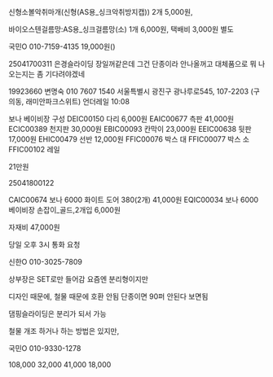 

신형소볼악취마개(신형(AS용_싱크악취방지캡)) 2개 5,000원, 

바이오스텐걸름망:AS용_싱크걸름망(소) 1개 6,000원, 택배비 3,000원 별도

국민O 010-7159-4135
19,000원()

25041700311
은경슬라이딩 장일꺼같은데 그건 단종이라 안나올꺼고
대체품으로 뭐 나오는지는 좀 기다려야겠네


19923660 변명숙 010 7607 1540
서울특별시 광진구 광나루로545, 107-2203 (구의동, 래미안파크스위트)
언더레일 10:08


보나 베이비장 구성
DEIC00150 다리 6,000원
EAIC00677 측판 41,000원
ECIC00389 천지판 30,000원
EBIC00093 칸막이 23,000원
EEIC00638 뒷판 17,000원
EHIC00479 선반 12,000원
FFIC00076 박스 대
FFIC00077 박스 소
FFIC00102 레일

21만원



25041800122

CAIC00674 보나 6000 화이트 도어 380(2개)  41,000원
EQIC00034 보나 6000 베이비장 손잡이_골드,2개입  6,000원

자재비 47,000원



당일 오후 3시 통화 요청

신한O 010-3025-7809



상부장은 SET로만 들어감
요즘엔 분리형이지만

디자인 때문에, 철물 때문에 호환 안됨
단종이면 90퍼 안된다 보면됨

댐핑슬라이딩은 분리가 되서 가능

철물 개조 하거나 하는 방법은 있지만, 


국민O 010-9330-1278



108,000
32,000
41,000
18,000